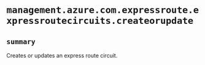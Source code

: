 # `management.azure.com.expressroute.expressroutecircuits.createorupdate`

## `summary`
Creates or updates an express route circuit.


